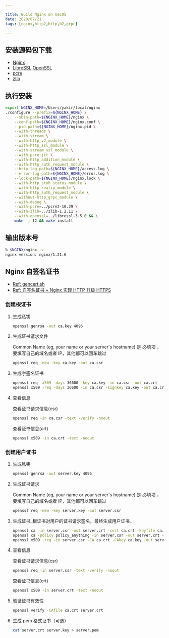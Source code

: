 ```yaml
---

title: Build Nginx on macOS
date: 2020/07/21
tags: [nginx,http2,http,h2,grpc]

---
```


## 安装源码包下载

- [Nginx](https://nginx.org/en/download.html)
- [LibreSSL](https://ftp.openbsd.org/pub/OpenBSD/LibreSSL/) [OpenSSL](https://www.openssl.org/source/)
- [pcre](https://ftp.pcre.org/pub/pcre/)
- [zlib](https://zlib.net/)

## 执行安装

```bash
export NGINX_HOME=/Users/yakir/local/nginx
./configure --prefix=${NGINX_HOME} \
    --sbin-path=${NGINX_HOME}/nginx \
    --conf-path=${NGINX_HOME}/nginx.conf \
    --pid-path=${NGINX_HOME}/nginx.pid \
    --with-threads \
    --with-stream \
    --with-http_v2_module \
    --with-http_ssl_module \
    --with-stream_ssl_module \
    --with-pcre-jit \
    --with-http_addition_module \
    --with-http_auth_request_module \
    --http-log-path=${NGINX_HOME}/access.log \
    --error-log-path=${NGINX_HOME}/error.log \
    --lock-path=${NGINX_HOME}/nginx.lock \
    --with-http_stub_status_module \
    --with-http_realip_module \
    --with-http_auth_request_module \
    --without-http_grpc_module \
    --with-debug \
    --with-pcre=../pcre2-10.39 \
    --with-zlib=../zlib-1.2.11 \
    --with-openssl=../libressl-3.5.0 && \
    make -j 12 && make install
```

## 输出版本号

```bash
% $NGINX/nginx -v 
nginx version: nginx/1.21.6
```

## Nginx 自签名证书

- [Ref: gencert.sh](https://github.com/michaelliao/itranswarp.js/blob/master/conf/ssl/gencert.sh)
- [Ref: 自签名证书 + Nginx 实现 HTTP 升级 HTTPS](https://www.gokuweb.com/operation/d95eae05.html)

### 创建根证书

1. 生成私钥

    ```bash
    openssl genrsa -out ca.key 4096
    ```

2. 生成证书请求文件

    Common Name (eg, your name or your server's hostname) 是 必填项 ，要填写自己的域名或者 IP，其他都可以回车跳过

    ```bash
    openssl req -new -key ca.key -out ca.csr
    ```

3. 生成字签名证书

    ```bash
    openssl req -x509 -days 36600 -key ca.key -in ca.csr -out ca.crt
    openssl x509 -req -days 36600 -in ca.csr -signkey ca.key -out ca.crt
    ```

4. 查看信息

    查看证书请求信息(csr)

    ```bash
    openssl req -in ca.csr -text -verify -noout
    ```

    查看证书信息(crt)

    ```bash
    openssl x509 -in ca.crt -text -noout
    ```

### 创建用户证书

1. 生成私钥

    ```bash
    openssl genrsa -out server.key 4096
    ```

2. 生成证书请求

    Common Name (eg, your name or your server's hostname) 是 必填项 ，要填写自己的域名或者 IP，其他都可以回车跳过

    ```bash
    openssl req -new -key server.key -out server.csr
    ```

3. 生成证书_根证书对用户的证书请求签名，最终生成用户证书_

    ```bash
    openssl ca -in server.csr -out server.crt -cert ca.crt -keyfile ca.key
    openssl ca -policy policy_anything -in server.csr -out server.crt -cert ca.crt -keyfile ca.key
    openssl x509 -req -in server.csr -CA ca.crt -CAkey ca.key -out server.crt -CAcreateserial
    ```

4. 查看信息

    查看证书请求信息(csr)

    ```bash
    openssl req -in server.csr -text -verify -noout
    ```

    查看证书信息(crt)

    ```bash
    openssl x509 -in server.crt -text -noout
    ```

5. 验证证书有效性

    ```bash
    openssl verify -CAfile ca.crt server.crt
    ```

6. 生成 pem 格式证书（可选）

    ```bash
    cat server.crt server.key > server.pem
    ```
